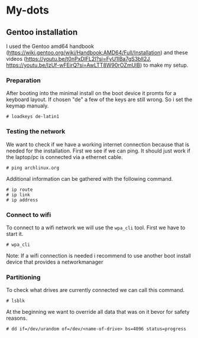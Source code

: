 # My-dots
## Gentoo installation
I used the Gentoo amd64 handbook (https://wiki.gentoo.org/wiki/Handbook:AMD64/Full/Installation) and these videos (https://youtu.be/t0nPxDlFL2I?si=FyU1lBa7gS3blI2J, https://youtu.be/IzUf-wFEirQ?si=AwLTT8W90rOZmUlB) to make my setup.

### Preparation
After booting into the minimal install on the boot device it promts for a keyboard layout. If chosen "de" a few of the keys are still wrong. So i set the keymap manualy.
```
# loadkeys de-latin1
```

### Testing the network
We want to check if we have a working internet connection because that is needed for the installation. First we see if we can ping. It should just work if the laptop/pc is connected via a ethernet cable.
```
# ping archlinux.org
```
Additional information can be gathered with the following command.
```
# ip route
# ip link
# ip address
```

### Connect to wifi
To connect to a wifi network we will use the `wpa_cli` tool. First we have to start it.
```
# wpa_cli
```



Note: If a wifi connection is needed i recommend to use another boot install device that provides a networkmanager

### Partitioning
To check what drives are currently connected we can call this command.
```
# lsblk
```

At the beginning we want to override all data that was on it bevor for safety reasons.
```
# dd if=/dev/urandom of=/dev/<name-of-drive> bs=4096 status=progress
```
